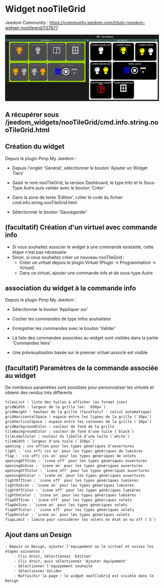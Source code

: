 # Widget nooTileGrid 
Jeedom Community : https://community.jeedom.com/t/tuto-noodom-widget-nootilegrid/137877

![](doc/images/nooTileGrid.png)

## A récupérer sous /jeedom_widgets/nooTileGrid/cmd.info.string.nooTileGrid.html

## Création du widget

Depuis le plugin Pimp My Jeedom :

- Depuis l'onglet 'Général', sélectionner le bouton 'Ajouter un Widget Tiers'
- Saisir le nom nooTileGrid, la version Dashboard, le type Info et le Sous-Type Autre puis valider avec le bouton 'Créer'

- Dans la zone de texte 'Edition', coller le code du fichier cmd.info.string.nooTileGrid.html

- Sélectionner le bouton 'Sauvegarder'


## (facultatif) Création d'un virtuel avec commande info

- Si vous souhaitez associer le widget à une commande existante, cette étape n'est pas nécessaire
- Sinon, si vous souhaitez créer un nouveau nooTileGrid :
	- Créer un virtuel depuis le plugin Virtuel (Plugin -> Programmation -> Virtuel)
	- Dans ce virtuel, ajouter une commande info et de sous-type Autre

## association du widget à la commande info

Depuis le plugin Pimp My Jeedom :

- Sélectionner le bouton 'Appliquer sur'
- Cocher les commandes de type Infos souhaitées
- Enregistrer les commandes avec le bouton 'Valider'

- La liste des commandes associées au widget sont visibles dans la partie 'Commandes liées'
- Une prévisualisation basée sur le premier virtuel associé est visible

## (facultatif) Paramètres de la commande associée au widget

De nombreux paramètres sont possibles pour personnaliser les virtuels et obtenir des rendus très différents


    tilesList : liste des tuiles à afficher (au format json)
    gridWidth : largeur de la grille (ex: `650px`)
    gridHeight : hauteur de la grille (facultatif : calcul automatique)
    gridHorizontalSpace : espace entre les lignes de la grille (`10px`)
    gridVerticalSpace : espace entre les colonnes de la grille (`10px`)
    gridBackgroundColor : couleur de fond de la grille
    tileBackgroundColor : couleur de fond d'une tuile (`black`)
    tileLabelColor : couleur du libellé d'une tuile (`white`)
    tileWidth : largeur d'une tuile (`150px`)
    opening : css off|on pour les types génériques d'ouvertures
    light : `css off| css on` pour les types génériques de lumières
    flap : `css off| css on` pour les types génériques de volets
    openingOffIcon : `icone off` pour les types génériques ouvertures
    openingOnIcon : `icone on` pour les types génériques ouvertures
    openingOffColor : `icone off` pour les types génériques ouvertures
    openingOnColor : `icone on` pour les types génériques ouvertures
    lightOffIcon : `icone off` pour les types génériques lumières
    lightOnIcon : `icone on` pour les types génériques lumières
    lightOffColor : `icone off` pour les types génériques lumières
    lightOnColor : `icone on` pour les types génériques lumières
    flapOffIcon : `icone off` pour les types génériques volets
    flapOnIcon : `icone on` pour les types génériques volets
    flapOffColor : `icone off` pour les types génériques volets
    flapOnColor : `icone on` pour les types génériques volets
    flapLimit : limite pour considérer les volets en état on ou off (`5`)

## Ajout dans un Design

	- Depuis un Design, ajouter l'équipement ou le virtuel et suivez les étapes suivantes :
		- Clic droit, Sélectionnez 'Edition'
		- Clic droit, puis sélectionnez 'Ajouter équipement'
		- Sélectionner l'équipement souhaité
		- Sélectionner Valider
		- Rafraichir la page : le widget nooTileGrid est visible dans le Design
